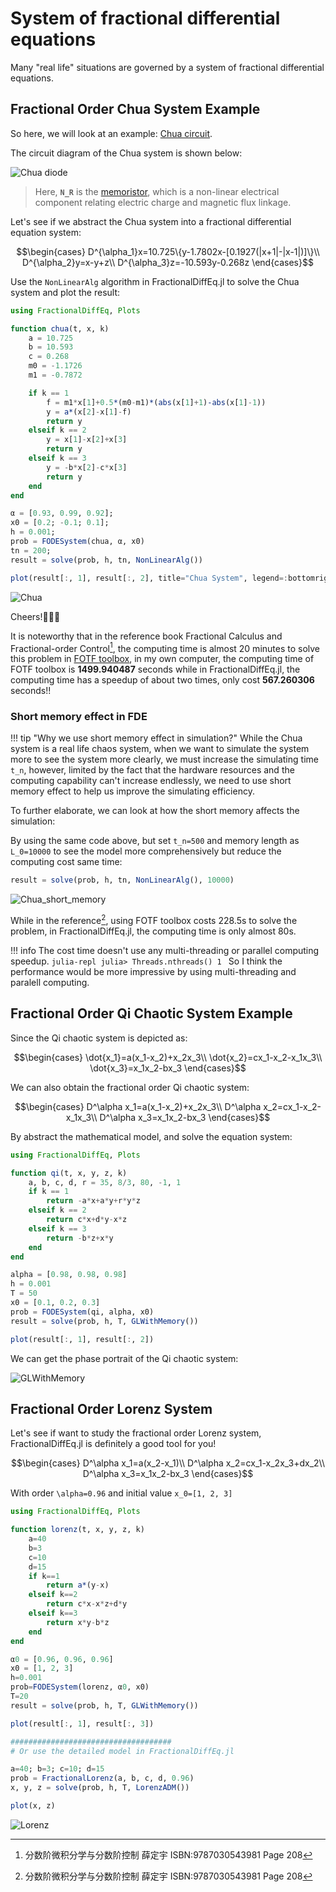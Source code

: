 # System of fractional differential equations

Many "real life" situations are governed by a system of fractional differential equations.

## Fractional Order Chua System Example

So here, we will look at an example: [Chua circuit](https://en.wikipedia.org/wiki/Chua%27s_circuit).

The circuit diagram of the Chua system is shown below:

![Chua diode](./assets/chua_diode.svg)

> Here, **``N_R``** is the [memoristor](https://en.wikipedia.org/wiki/Memristor), which is a non-linear electrical component relating electric charge and magnetic flux linkage.

Let's see if we abstract the Chua system into a fractional differential equation system:

```math
\begin{cases}
D^{\alpha_1}x=10.725\{y-1.7802x-[0.1927(|x+1|-|x-1|)]\}\\
D^{\alpha_2}y=x-y+z\\
D^{\alpha_3}z=-10.593y-0.268z
\end{cases}
```

Use the ```NonLinearAlg``` algorithm in FractionalDiffEq.jl to solve the Chua system and plot the result:

```julia
using FractionalDiffEq, Plots

function chua(t, x, k)
    a = 10.725
    b = 10.593
    c = 0.268
    m0 = -1.1726
    m1 = -0.7872

    if k == 1
        f = m1*x[1]+0.5*(m0-m1)*(abs(x[1]+1)-abs(x[1]-1))
        y = a*(x[2]-x[1]-f)
        return y
    elseif k == 2
        y = x[1]-x[2]+x[3]
        return y
    elseif k == 3
        y = -b*x[2]-c*x[3]
        return y
    end
end

α = [0.93, 0.99, 0.92];
x0 = [0.2; -0.1; 0.1];
h = 0.001;
prob = FODESystem(chua, α, x0)
tn = 200;
result = solve(prob, h, tn, NonLinearAlg())

plot(result[:, 1], result[:, 2], title="Chua System", legend=:bottomright)
```

![Chua](./assets/chua.png)

Cheers!🎉🎉🎉

It is noteworthy that in the reference book Fractional Calculus and Fractional-order Control[^1], the computing time is almost 20 minutes to solve this problem in [FOTF toolbox](https://www.mathworks.com/matlabcentral/fileexchange/60874-fotf-toolbox), in my own computer, the computing time of FOTF toolbox is **1499.940487** seconds while in FractionalDiffEq.jl, the computing time has a speedup of about two times, only cost **567.260306** seconds!!

### Short memory effect in FDE

!!! tip "Why we use short memory effect in simulation?"
    While the Chua system is a real life chaos system, when we want to simulate the system more to see the system more clearly, we must increase the simulating time ``t_n``, however, limited by the fact that the hardware resources and the computing capability can't increase endlessly, we need to use short memory effect to help us improve the simulating efficiency.

To further elaborate, we can look at how the short memory affects the simulation:

By using the same code above, but set ``t_n=500`` and memory length as ``L_0=10000`` to see the model more comprehensively but reduce the computing cost same time:

```julia
result = solve(prob, h, tn, NonLinearAlg(), 10000)
```

![Chua_short_memory](./assets/chua_short_memory.png)

While in the reference[^1], using FOTF toolbox costs 228.5s to solve the problem, in FractionalDiffEq.jl, the computing time is only almost 80s.

!!! info
    The cost time doesn't use any multi-threading or parallel computing speedup.
    ```julia-repl
    julia> Threads.nthreads()
    1
    ```
    So I think the performance would be more impressive by using multi-threading and paralell computing.

## Fractional Order Qi Chaotic System Example

Since the Qi chaotic system is depicted as:

```math
\begin{cases}
\dot{x_1}=a(x_1-x_2)+x_2x_3\\
\dot{x_2}=cx_1-x_2-x_1x_3\\
\dot{x_3}=x_1x_2-bx_3
\end{cases}
```

We can also obtain the fractional order Qi chaotic system:

```math
\begin{cases}
D^\alpha x_1=a(x_1-x_2)+x_2x_3\\
D^\alpha x_2=cx_1-x_2-x_1x_3\\
D^\alpha x_3=x_1x_2-bx_3
\end{cases}
```

By abstract the mathematical model, and solve the equation system:

```julia
using FractionalDiffEq, Plots

function qi(t, x, y, z, k)
    a, b, c, d, r = 35, 8/3, 80, -1, 1
    if k == 1
        return -a*x+a*y+r*y*z
    elseif k == 2
        return c*x+d*y-x*z
    elseif k == 3
        return -b*z+x*y
    end
end

alpha = [0.98, 0.98, 0.98]
h = 0.001
T = 50
x0 = [0.1, 0.2, 0.3]
prob = FODESystem(qi, alpha, x0)
result = solve(prob, h, T, GLWithMemory())

plot(result[:, 1], result[:, 2])
```

We can get the phase portrait of the Qi chaotic system:

![GLWithMemory](./assets/qi.png)

## Fractional Order Lorenz System

Let's see if want to study the fractional order Lorenz system, FractionalDiffEq.jl is definitely a good tool for you!

```math
\begin{cases}
D^\alpha x_1=a(x_2-x_1)\\
D^\alpha x_2=cx_1-x_2x_3+dx_2\\
D^\alpha x_3=x_1x_2-bx_3
\end{cases}
```

With order ``\alpha=0.96`` and initial value ``x_0=[1, 2, 3]``

```julia
using FractionalDiffEq, Plots

function lorenz(t, x, y, z, k)
    a=40
    b=3
    c=10
    d=15
    if k==1
        return a*(y-x)
    elseif k==2
        return c*x-x*z+d*y
    elseif k==3
        return x*y-b*z
    end
end

α0 = [0.96, 0.96, 0.96]
x0 = [1, 2, 3]
h=0.001
prob=FODESystem(lorenz, α0, x0)
T=20
result = solve(prob, h, T, GLWithMemory())

plot(result[:, 1], result[:, 3])

####################################
# Or use the detailed model in FractionalDiffEq.jl

a=40; b=3; c=10; d=15
prob = FractionalLorenz(a, b, c, d, 0.96)
x, y, z = solve(prob, h, T, LorenzADM())

plot(x, z)
```

![Lorenz](./assets/lorenz.png)


[^1]: 分数阶微积分学与分数阶控制 薛定宇 ISBN:9787030543981 Page 208